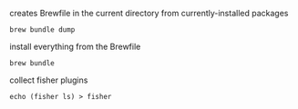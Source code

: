 creates Brewfile in the current directory from currently-installed packages
```
brew bundle dump
```

install everything from the Brewfile
```
brew bundle
```

collect fisher plugins
```
echo (fisher ls) > fisher
```
